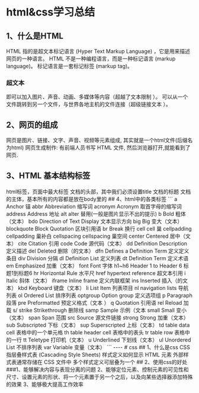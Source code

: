 # html&css学习总结

## 1、什么是HTML
HTML 指的是超文本标记语言 (Hyper Text Markup Language) ，它是用来描述网页的一种语言。
HTML 不是一种编程语言，而是一种标记语言 (markup language)。
标记语言是一套标记标签 (markup tag)。
### 超文本
即可以加入图片、声音、动画、多媒体等内容（超越了文本限制 ）。
可以从一个文件跳转到另一个文件，与世界各地主机的文件连接（超级链接文本 ）。
## 2、网页的组成
网页是图片、链接、文字、声音、视频等元素组成, 其实就是一个html文件(后缀名为html)
网页生成制作: 有前端人员书写 HTML 文件, 然后浏览器打开,就能看到了网页.
## 3、HTML 基本结构标签
#### 
<html></html>    html标签，页面中最大标签
<head></head>    文档的头部，其中我们必须设置title
<title></title>  文档的标题
<body></body>    文档的主体，基本所有的内容都是放在body里的
## 4、html中的各类标签
```
a	Anchor	锚
abbr	Abbreviation	缩写词
acronym	Acronym	取首字母的缩写词
address	Address	地址
alt	alter	替用(一般是图片显示不出的提示)
b	Bold	粗体（文本）
bdo	Direction of Text Display	文本显示方向
big	Big	变大（文本）
blockquote	Block Quotation	区块引用语
br	Break	换行
cell	cell	巢
cellpadding	cellpadding	巢补白
cellspacing	cellspacing	巢空间
center	Centered	居中（文本）
cite	Citation	引用
code	Code	源代码（文本）
dd	Definition Description	定义描述
del	Deleted	删除（的文本）
dfn	Defines a Definition Term	定义定义条目
div	Division	分隔
dl	Definition List	定义列表
dt	Definition Term	定义术语
em	Emphasized	加重（文本）
font	Font	字体
h1~h6	Header 1 to Header 6	标题1到标题6
hr	Horizontal Rule	水平尺
href	hypertext reference	超文本引用
i	Italic	斜体（文本）
iframe	Inline frame	定义内联框架
ins	Inserted	插入（的文本）
kbd	Keyboard	键盘（文本）
li	List Item	列表项目
nl	navigation lists	导航列表
ol	Ordered List	排序列表
optgroup	Option group	定义选项组
p	Paragraph	段落
pre	Preformatted	预定义格式（文本 ）
q	Quotation	引用语
rel	Reload	加载
s/ strike	Strikethrough	删除线
samp	Sample	示例（文本
small	Small	变小（文本）
span	Span	范围
src	Source	源文件链接
strong	Strong	加重（文本）
sub	Subscripted	下标（文本）
sup	Superscripted	上标（文本）
td	table data cell	表格中的一个单元格
th	table header cell	表格中的表头
tr	table row	表格中的一行
tt	Teletype	打印机（文本）
u	Underlined	下划线（文本）
ul	Unordered List	不排序列表
var	Variable	变量（文本）
```
----
# css
## 1、什么是css
CSS 指层叠样式表 (Cascading Style Sheets)
样式定义如何显示 HTML 元素
外部样式表通常存储在 CSS 文件中
多个样式定义可层叠为一个
## 2、使用css的好处
###1、能够解决内容与表现分离的问题
2、能够定位元素、控制元素的可见性和尺寸、设置元素的形状、将一个元素置于另一个之后，以及向某些选择器添加特殊的效果
3、能够极大提高工作效率
